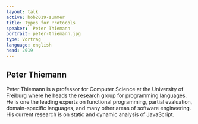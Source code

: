 ```yaml
---
layout: talk
active: bob2019-summer
title: Types for Protocols
speaker:  Peter Thiemann
portrait: peter-thiemann.jpg
type: Vortrag
language: english
head: 2019
---
```


## Peter Thiemann

Peter Thiemann is a professor for Computer Science at the University
of Freiburg where he heads the research group for programming
languages.  He is one the leading experts on functional programming,
partial evaluation, domain-specific languages, and many other areas of
software engineering.  His current research is on static and dynamic
analysis of JavaScript.
